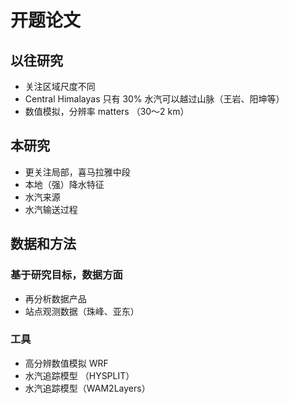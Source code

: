 # 开题论文
## 以往研究
- 关注区域尺度不同
- Central Himalayas 只有 30% 水汽可以越过山脉（王岩、阳坤等）
- 数值模拟，分辨率 matters  （30～2 km）
## 本研究
- 更关注局部，喜马拉雅中段
- 本地（强）降水特征
- 水汽来源
- 水汽输送过程
## 数据和方法
### 基于研究目标，数据方面
- 再分析数据产品
- 站点观测数据（珠峰、亚东）
### 工具
- 高分辨数值模拟 WRF
- 水汽追踪模型 （HYSPLIT）
- 水汽追踪模型（WAM2Layers）
<!--stackedit_data:
eyJoaXN0b3J5IjpbMTIwNjU0NDE0MywxNDc4NzUyNzksMjA0MD
I5NzYyMl19
-->